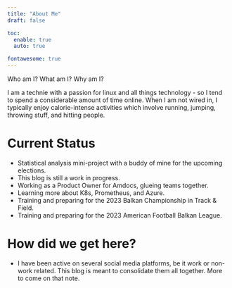 ```yaml
---
title: "About Me"
draft: false

toc:
  enable: true
  auto: true

fontawesome: true
---
```


Who am I? What am I? Why am I?

I am a technie with a passion for linux and all things technology - so I tend to spend a considerable amount of time online.
When I am not wired in, I typically enjoy calorie-intense activities which involve running, jumping, throwing stuff, and hitting people.

# Current Status

* Statistical analysis mini-project with a buddy of mine for the upcoming elections.
* This blog is still a work in progress.
* Working as a Product Owner for Amdocs, glueing teams together.
* Learning more about K8s, Prometheus, and Azure.
* Training and preparing for the 2023 Balkan Championship in Track & Field.
* Training and preparing for the 2023 American Football Balkan League.

# How did we get here?

* I have been active on several social media platforms, be it work or non-work related. This blog is meant to consolidate them all together. More to come on that note.
